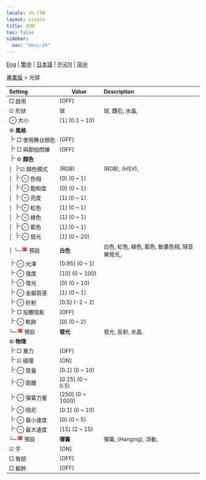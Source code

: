 ```yaml
---
locale: zh-rTW
layout: single
title: 光球
toc: false
sidebar:
  nav: "docs-zh"
---
```

[Eng](/dancexr/menu/2025.4/actor/light_ball) | [繁中](/tw/dancexr/menu/2025.4/actor/light_ball) | [日本語](/jp/dancexr/menu/2025.4/actor/light_ball) | [한국어](/kr/dancexr/menu/2025.4/actor/light_ball) | [简中](/zh/dancexr/menu/2025.4/actor/light_ball)

[專業版](../menu#專業版) > 光球



| Setting | Value | Description |
| :--- | --- | :--- |
|<nobr> □ 啟用</nobr>| [OFF] | 
|<nobr>☑ 形狀</nobr>| 球 | 球, 鑽石, 水晶, 
|<nobr> ⊖ 大小</nobr>| [1] (0.1 ~ 10) | 
|<nobr> ⚙️ <b>風格</b></nobr>| | 
|<nobr><img src="/images/icon/ic_line_t.png"/> □ 使用舞台顏色</nobr>| [OFF] | 
|<nobr><img src="/images/icon/ic_line_t.png"/> □ 與節拍閃爍</nobr>| [OFF] | 
|<nobr><img src="/images/icon/ic_line_t.png"/> ⚙️ <b>顏色</b></nobr>| | 
|<nobr>│ <img src="/images/icon/ic_line_t.png"/>☑ 顏色模式</nobr>| (RGB) | (RGB), (HSV), 
|<nobr>│ <img src="/images/icon/ic_line_t.png"/> ⊖ 色相</nobr>| [0] (0 ~ 1) | 
|<nobr>│ <img src="/images/icon/ic_line_t.png"/> ⊖ 飽和度</nobr>| [0] (0 ~ 1) | 
|<nobr>│ <img src="/images/icon/ic_line_t.png"/> ⊖ 亮度</nobr>| [1] (0 ~ 1) | 
|<nobr>│ <img src="/images/icon/ic_line_t.png"/> ⊖ 紅色</nobr>| [1] (0 ~ 1) | 
|<nobr>│ <img src="/images/icon/ic_line_t.png"/> ⊖ 綠色</nobr>| [1] (0 ~ 1) | 
|<nobr>│ <img src="/images/icon/ic_line_t.png"/> ⊖ 藍色</nobr>| [1] (0 ~ 1) | 
|<nobr>│ <img src="/images/icon/ic_line_t.png"/> ⊖ 發光</nobr>| [1] (0 ~ 20) | 
|<nobr>│ └─<img src="/images/icon/ic_list.png" alt="list icon"/> 預設</nobr>| **白色** | 白色, 紅色, 綠色, 藍色, 動畫色相, 隨音樂發光,  |
|<nobr><img src="/images/icon/ic_line_t.png"/> ⊖ 光澤</nobr>| [0.95] (0 ~ 1) | 
|<nobr><img src="/images/icon/ic_line_t.png"/> ⊖ 強度</nobr>| [10] (0 ~ 100) | 
|<nobr><img src="/images/icon/ic_line_t.png"/> ⊖ 發光</nobr>| [0] (0 ~ 10) | 
|<nobr><img src="/images/icon/ic_line_t.png"/> ⊖ 金屬質感</nobr>| [1] (0 ~ 1) | 
|<nobr><img src="/images/icon/ic_line_t.png"/> ⊖ 折射</nobr>| [0.5] (-2 ~ 2) | 
|<nobr><img src="/images/icon/ic_line_t.png"/> □ 投擲陰影</nobr>| [OFF] | 
|<nobr><img src="/images/icon/ic_line_t.png"/> ⊖ 軌跡</nobr>| [0] (0 ~ 2) | 
|<nobr>└─<img src="/images/icon/ic_list.png" alt="list icon"/> 預設</nobr>| **發光** | 發光, 反射, 水晶,  |
|<nobr> ⚙️ <b>物理</b></nobr>| | 
|<nobr><img src="/images/icon/ic_line_t.png"/> □ 重力</nobr>| [OFF] | 
|<nobr><img src="/images/icon/ic_line_t.png"/> ☑ 碰撞</nobr>| [ON] | 
|<nobr><img src="/images/icon/ic_line_t.png"/> ⊖ 質量</nobr>| [0.1] (0 ~ 10) | 
|<nobr><img src="/images/icon/ic_line_t.png"/> ⊖ 距離</nobr>| [0.15] (0 ~ 0.5) | 
|<nobr><img src="/images/icon/ic_line_t.png"/> ⊖ 彈簧力量</nobr>| [250] (0 ~ 1000) | 
|<nobr><img src="/images/icon/ic_line_t.png"/> ⊖ 阻尼</nobr>| [0.1] (0 ~ 10) | 
|<nobr><img src="/images/icon/ic_line_t.png"/> ⊖ 最小速度</nobr>| [0] (0 ~ 5) | 
|<nobr><img src="/images/icon/ic_line_t.png"/> ⊖ 最大速度</nobr>| [15] (2 ~ 15) | 
|<nobr>└─<img src="/images/icon/ic_list.png" alt="list icon"/> 預設</nobr>| **彈簧** | 彈簧, (Hanging), 浮動,  |
|<nobr> ☑ 手</nobr>| [ON] | 
|<nobr> □ 臀部</nobr>| [OFF] | 
|<nobr> □ 軀幹</nobr>| [OFF] | 
